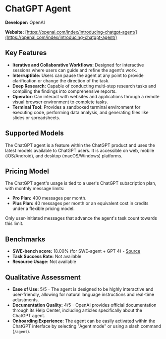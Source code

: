 # ChatGPT Agent

**Developer:** OpenAI

**Website:** [https://openai.com/index/introducing-chatgpt-agent/](https://openai.com/index/introducing-chatgpt-agent/)

## Key Features

*   **Iterative and Collaborative Workflows:** Designed for interactive sessions where users can guide and refine the agent's work.
*   **Interruptible:** Users can pause the agent at any point to provide clarification or change the direction of the task.
*   **Deep Research:** Capable of conducting multi-step research tasks and compiling the findings into comprehensive reports.
*   **Operator:** Can interact with websites and applications through a remote visual browser environment to complete tasks.
*   **Terminal Tool:** Provides a sandboxed terminal environment for executing code, performing data analysis, and generating files like slides or spreadsheets.

## Supported Models

The ChatGPT agent is a feature within the ChatGPT product and uses the latest models available to ChatGPT users. It is accessible on web, mobile (iOS/Android), and desktop (macOS/Windows) platforms.

## Pricing Model

The ChatGPT agent's usage is tied to a user's ChatGPT subscription plan, with monthly message limits:

*   **Pro Plan:** 400 messages per month.
*   **Plus Plan:** 40 messages per month or an equivalent cost in credits under a flexible pricing model.

Only user-initiated messages that advance the agent's task count towards this limit.

## Benchmarks

- **SWE-bench score:** 18.00% (for SWE-agent + GPT 4) - [Source](https://www.swebench.com/)
- **Task Success Rate:** Not available
- **Resource Usage:** Not available

## Qualitative Assessment

*   **Ease of Use:** 5/5 - The agent is designed to be highly interactive and user-friendly, allowing for natural language instructions and real-time adjustments.
*   **Documentation Quality:** 4/5 - OpenAI provides official documentation through its Help Center, including articles specifically about the ChatGPT agent.
*   **Onboarding Experience:** The agent can be easily activated within the ChatGPT interface by selecting "Agent mode" or using a slash command (`/agent`).

